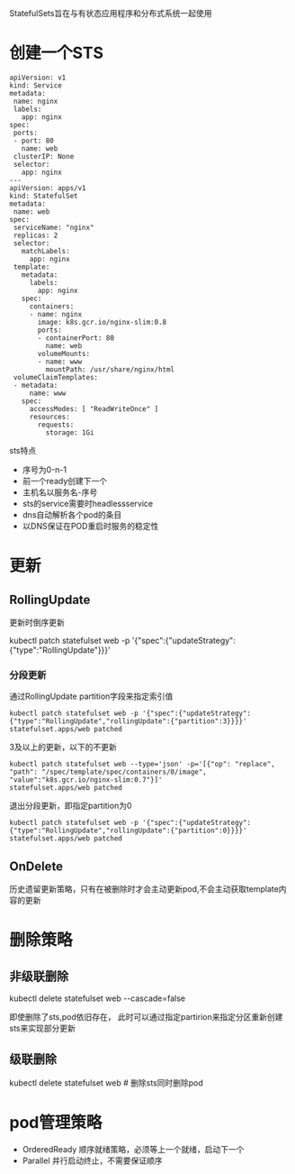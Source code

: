 StatefulSets旨在与有状态应用程序和分布式系统一起使用


# 创建一个STS

 ```
apiVersion: v1
kind: Service
metadata:
  name: nginx
  labels:
    app: nginx
spec:
  ports:
  - port: 80
    name: web
  clusterIP: None
  selector:
    app: nginx
---
apiVersion: apps/v1
kind: StatefulSet
metadata:
  name: web
spec:
  serviceName: "nginx"
  replicas: 2
  selector:
    matchLabels:
      app: nginx
  template:
    metadata:
      labels:
        app: nginx
    spec:
      containers:
      - name: nginx
        image: k8s.gcr.io/nginx-slim:0.8
        ports:
        - containerPort: 80
          name: web
        volumeMounts:
        - name: www
          mountPath: /usr/share/nginx/html
  volumeClaimTemplates:
  - metadata:
      name: www
    spec:
      accessModes: [ "ReadWriteOnce" ]
      resources:
        requests:
          storage: 1Gi
```

sts特点

- 序号为0-n-1
- 前一个ready创建下一个
- 主机名以服务名-序号
- sts的service需要时headlessservice
- dns自动解析各个pod的条目
- 以DNS保证在POD重启时服务的稳定性

# 更新

## RollingUpdate

更新时倒序更新

kubectl patch statefulset web -p '{"spec":{"updateStrategy":{"type":"RollingUpdate"}}}'

### 分段更新

通过RollingUpdate partition字段来指定索引值

```
kubectl patch statefulset web -p '{"spec":{"updateStrategy":{"type":"RollingUpdate","rollingUpdate":{"partition":3}}}}'
statefulset.apps/web patched
```

3及以上的更新，以下的不更新
```
kubectl patch statefulset web --type='json' -p='[{"op": "replace", "path": "/spec/template/spec/containers/0/image", "value":"k8s.gcr.io/nginx-slim:0.7"}]'
statefulset.apps/web patched
```

退出分段更新，即指定partition为0

```
kubectl patch statefulset web -p '{"spec":{"updateStrategy":{"type":"RollingUpdate","rollingUpdate":{"partition":0}}}}'
statefulset.apps/web patched
```

## OnDelete

历史遗留更新策略，只有在被删除时才会主动更新pod,不会主动获取template内容的更新


# 删除策略

## 非级联删除

kubectl delete statefulset web --cascade=false


即使删除了sts,pod依旧存在，
此时可以通过指定partirion来指定分区重新创建sts来实现部分更新

## 级联删除

kubectl delete statefulset web # 删除sts同时删除pod

# pod管理策略

- OrderedReady 顺序就绪策略，必须等上一个就绪，启动下一个
- Parallel 并行启动终止，不需要保证顺序

